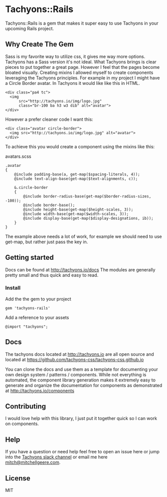 # Tachyons::Rails

Tachyons::Rails is a gem that makes it super easy to use Tachyons in your upcoming Rails project.

## Why Create The Gem

Sass is my favorite way to utilize css, it gives me way more options. Tachyons has a Sass version it's not ideal. What Tachyons brings is clear pieces to put together a great page. However I feel that the pages become bloated visually. Creating mixins I allowed myself to create components leveraging the Tachyons principles. For example in my project I might have a Circle Border avatar. In Tachyons it would like like this in HTML.

```
<div class="pa4 tc">
  <img
      src="http://tachyons.io/img/logo.jpg"
      class="br-100 ba h3 w3 dib" alt="avatar">
</div>
```

However a prefer cleaner code I want this:

```
<div class="avatar circle-border">
  <img src="http://tachyons.io/img/logo.jpg" alt="avatar">
</div>
```

To achieve this you would create a component using the mixins like this:

avatars.scss
```
.avatar
{
	@include padding-base(a, get-map($spacing-literals, 4));
	@include text-align-base(get-map($text-alignments, c));

	&.circle-border
	{
		@include border-radius-base(get-map($border-radius-sizes, -100));
		@include border-base();
		@include height-base(get-map($height-scales, 3));
		@include width-base(get-map($width-scales, 3));
		@include display-base(get-map($display-designations, ib));
	}
}
```

The example above needs a lot of work, for example we should need to use get-map, but rather just pass the key in.

## Getting started

Docs can be found at http://tachyons.io/docs
The modules are generally pretty small and thus quick and easy to read.

### Install

Add the the gem to your project
```
gem 'tachyons-rails'
```

Add a reference to your assets
```
@import "tachyons";
```

## Docs
The tachyons docs located at http://tachyons.io are all open source and located at https://github.com/tachyons-css/tachyons-css.github.io

You can clone the docs and use them as a template for documenting your own design system / patterns / components.
While not everything is automated, the component library generation makes it extremely easy to
generate and organize the documentation for components as demonstrated at http://tachyons.io/components


## Contributing

I would love help with this library, I just put it together quick so I can work on components.

## Help

If you have a question or need help feel free to open an issue here or jump into the [Tachyons slack channel](http://tachyons-slack-invite.herokuapp.com) or email me here mitch@mitchellgeere.com.

## License

MIT
